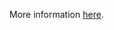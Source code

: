 More information [here](https://docs.bridgecrew.io/docs/ensure-aws-mqbrokers-minor-version-updates-are-enabled).
